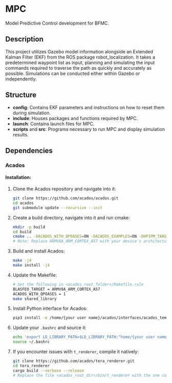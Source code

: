 # MPC

Model Predictive Control development for BFMC.

## Description

This project utilizes Gazebo model information alongside an Extended Kalman Filter (EKF) from the ROS package robot_localization. It takes a predetermined waypoint list as input, planning and simulating the input commands required to traverse the path as quickly and accurately as possible. Simulations can be conducted either within Gazebo or independently.

## Structure

- **config**: Contains EKF parameters and instructions on how to reset them during simulation.
- **include**: Houses packages and functions required by MPC.
- **launch**: Contains launch files for MPC.
- **scripts** and **src**: Programs necessary to run MPC and display simulation results.

## Dependencies

### Acados

#### Installation:

1. Clone the Acados repository and navigate into it:
    ```bash
    git clone https://github.com/acados/acados.git
    cd acados
    git submodule update --recursive --init
    ```

2. Create a build directory, navigate into it and run cmake:
    ```bash
    mkdir -p build
    cd build
    cmake .. -DACADOS_WITH_QPOASES=ON -DACADOS_EXAMPLES=ON -DHPIPM_TARGET=GENERIC -DBLASFEO_TARGET=ARMV8A_ARM_CORTEX_A57
    # Note: Replace ARMV8A_ARM_CORTEX_A57 with your device's architecture or use GENERIC if unsure.
    ```

3. Build and install Acados:
    ```bash
    make -j4
    make install -j4
    ```

4. Update the Makefile:
    ```bash
    # Set the following in <acados_root_folder>/Makefile.rule
    BLASFEO_TARGET = ARMV8A_ARM_CORTEX_A57
    ACADOS_WITH_QPOASES = 1
    make shared_library
    ```

5. Install Python interface for Acados:
    ```bash
    pip3 install -e /home/{your user name}/acados/interfaces/acados_template
    ```

6. Update your `.bashrc` and source it:
    ```bash
    echo 'export LD_LIBRARY_PATH=$LD_LIBRARY_PATH:"home/{your user name}/acados/lib"' >> ~/.bashrc
    source ~/.bashrc
    ```

7. If you encounter issues with `t_renderer`, compile it natively:
    ```bash
    git clone https://github.com/acados/tera_renderer.git
    cd tera_renderer
    cargo build --verbose --release
    # Replace the file <acados_root_dir>/bin/t_renderer with the one compiled natively i.e. <tera_renderer_dir>/target/release/t_renderer
    ```
